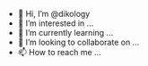 - 👋 Hi, I’m @dikology
- 👀 I’m interested in ...
- 🌱 I’m currently learning ...
- 💞️ I’m looking to collaborate on ...
- 📫 How to reach me ...

<!---
dikology/dikology is a ✨ special ✨ repository because its `README.md` (this file) appears on your GitHub profile.
You can click the Preview link to take a look at your changes.
--->
